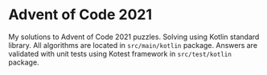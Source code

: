 # Advent of Code 2021

My solutions to Advent of Code 2021 puzzles. Solving using Kotlin standard library.
All algorithms are located in `src/main/kotlin` package.
Answers are validated with unit tests using Kotest framework in `src/test/kotlin` package.
